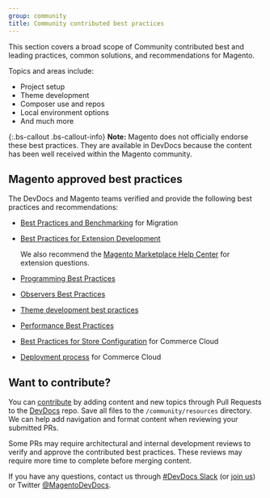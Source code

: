 ```yaml
---
group: community
title: Community contributed best practices
---
```


This section covers a broad scope of Community contributed best and leading practices, common solutions, and recommendations for Magento. 

Topics and areas include:

* Project setup
* Theme development 
* Composer use and repos
* Local environment options
* And much more

{:.bs-callout .bs-callout-info}
**Note:** Magento does not officially endorse these best practices. 
They are available in DevDocs because the content has been well received within the Magento community.

## Magento approved best practices

The DevDocs and Magento teams verified and provide the following best practices and recommendations:

- [Best Practices and Benchmarking](https://devdocs.magento.com/guides/v2.2/migration/migration-overview-practices.html) for Migration
- [Best Practices for Extension Development](https://devdocs.magento.com/guides/v2.2/ext-best-practices/bk-ext-best-practices.html) 
    
    We also recommend the [Magento Marketplace Help Center](https://marketplacesupport.magento.com/hc/en-us) for extension questions.
- [Programming Best Practices](https://devdocs.magento.com/guides/v2.2/ext-best-practices/extension-coding/assets-programming-bp.html)
- [Observers Best Practices](https://devdocs.magento.com/guides/v2.2/ext-best-practices/extension-coding/observers-bp.html)
- [Theme development best practices](https://devdocs.magento.com/guides/v2.2/frontend-dev-guide/theme-best-practice.html)
- [Performance Best Practices](https://devdocs.magento.com/guides/v2.2/performance-best-practices/)
- [Best Practices for Store Configuration](https://devdocs.magento.com/guides/v2.2/cloud/configure/configure-best-practices.html) for Commerce Cloud
- [Deployment process](https://devdocs.magento.com/guides/v2.2/cloud/reference/discover-deploy.html) for Commerce Cloud

## Want to contribute?

You can [contribute](https://github.com/OpenMage/devdocs/blob/master/.github/CONTRIBUTING.md) by adding content and new topics through Pull Requests to the [DevDocs](https://github.com/OpenMage/devdocs) repo. Save all files to the `/community/resources` directory. We can help add navigation and format content when reviewing your submitted PRs. 

Some PRs may require architectural and internal development reviews to verify and approve the contributed best practices. These reviews may require more time to complete before merging content. 

If you have any questions, contact us through [#DevDocs Slack](https://magentocommeng.slack.com/messages/CAN932A3H) (or [join us](https://t.co/9HImUyCmyh)) or Twitter [@MagentoDevDocs](https://twitter.com/MagentoDevDocs).